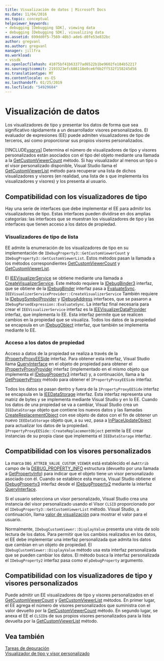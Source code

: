 ```yaml
---
title: Visualización de datos | Microsoft Docs
ms.date: 11/04/2016
ms.topic: conceptual
helpviewer_keywords:
- debugging [Debugging SDK], viewing data
- debugging [Debugging SDK], visualizing data
ms.assetid: 699dd0f5-7569-40b3-ade6-d0fe53e832bc
author: gregvanl
ms.author: gregvanl
manager: jillfra
ms.workload:
- vssdk
ms.openlocfilehash: 41075bf41b63377ad6522b1be9602fe184b52217
ms.sourcegitcommit: 2193323efc608118e0ce6f6b2ff532f158245d56
ms.translationtype: MT
ms.contentlocale: es-ES
ms.lasthandoff: 01/25/2019
ms.locfileid: "54929684"
---
```

# <a name="visualizing-and-viewing-data"></a>Visualización de datos
Los visualizadores de tipo y presentar los datos de forma que sea significativo rápidamente a un desarrollador visores personalizados. El evaluador de expresiones (EE) puede admiten visualizadores de tipo de terceros, así como proporcionar sus propios visores personalizados.  
  
 [!INCLUDE[vsprvs](../../code-quality/includes/vsprvs_md.md)] Determina el número de visualizadores de tipo y visores personalizados están asociados con el tipo del objeto mediante una llamada a la [GetCustomViewerCount](../../extensibility/debugger/reference/idebugproperty3-getcustomviewercount.md) método. Si hay visualizador al menos un tipo o el visor personalizado disponible, Visual Studio llama el [GetCustomViewerList](../../extensibility/debugger/reference/idebugproperty3-getcustomviewerlist.md) método para recuperar una lista de dichos visualizadores y visores (en realidad, una lista de s que implementa los visualizadores y visores) y los presenta al usuario.  
  
## <a name="supporting-type-visualizers"></a>Compatibilidad con los visualizadores de tipo  
 Hay una serie de interfaces que debe implementar el EE para admitir los visualizadores de tipo. Estas interfaces pueden dividirse en dos amplias categorías: las interfaces que se muestran los visualizadores de tipo y las interfaces que tienen acceso a los datos de propiedad.  
  
### <a name="listing-type-visualizers"></a>Visualizadores de tipo de lista  
 EE admite la enumeración de los visualizadores de tipo en su implementación de `IDebugProperty3::GetCustomViewerCount` y `IDebugProperty3::GetCustomViewerList`. Estos métodos pasan la llamada a los métodos correspondientes [GetCustomViewerCount](../../extensibility/debugger/reference/ieevisualizerservice-getcustomviewercount.md) y [GetCustomViewerList](../../extensibility/debugger/reference/ieevisualizerservice-getcustomviewerlist.md).  
  
 El [IEEVisualizerService](../../extensibility/debugger/reference/ieevisualizerservice.md) se obtiene mediante una llamada a [CreateVisualizerService](../../extensibility/debugger/reference/ieevisualizerserviceprovider-createvisualizerservice.md). Este método requiere la [IDebugBinder3](../../extensibility/debugger/reference/idebugbinder3.md) interfaz, que se obtiene de la [IDebugBinder](../../extensibility/debugger/reference/idebugbinder.md) interfaz pasa a [EvaluateSync](../../extensibility/debugger/reference/idebugparsedexpression-evaluatesync.md). `IEEVisualizerServiceProvider::CreateVisualizerService` También requiere la [IDebugSymbolProvider](../../extensibility/debugger/reference/idebugsymbolprovider.md) y [IDebugAddress](../../extensibility/debugger/reference/idebugaddress.md) interfaces, que se pasaron a `IDebugParsedExpression::EvaluateSync`. La interfaz final necesaria para crear el `IEEVisualizerService` interfaz es la [IEEVisualizerDataProvider](../../extensibility/debugger/reference/ieevisualizerdataprovider.md) interfaz, que implementa lo EE. Esta interfaz permite que se realicen cambios en la propiedad que se visualiza. Todos los datos de la propiedad se encapsula en un [IDebugObject](../../extensibility/debugger/reference/idebugobject.md) interfaz, que también se implementa mediante lo EE.  
  
### <a name="accessing-property-data"></a>Acceso a los datos de propiedad  
 Acceso a datos de la propiedad se realiza a través de la [IPropertyProxyEESide](../../extensibility/debugger/reference/ipropertyproxyeeside.md) interfaz. Para obtener esta interfaz, Visual Studio llama [QueryInterface](/cpp/atl/queryinterface) en el objeto de propiedad para obtener el [IPropertyProxyProvider](../../extensibility/debugger/reference/ipropertyproxyprovider.md) interfaz (implementado en el mismo objeto que implementa el [ IDebugProperty3](../../extensibility/debugger/reference/idebugproperty3.md) interfaz) y, a continuación, llama a la [GetPropertyProxy](../../extensibility/debugger/reference/ipropertyproxyprovider-getpropertyproxy.md) método para obtener el `IPropertyProxyEESide` interfaz.  
  
 Todos los datos se pasan dentro y fuera de la `IPropertyProxyEESide` interfaz se encapsula en la [IEEDataStorage](../../extensibility/debugger/reference/ieedatastorage.md) interfaz. Esta interfaz representa una matriz de bytes y se implementa mediante Visual Studio y en lo EE. Cuando los datos de una propiedad se va a cambiar, Visual Studio crea un `IEEDataStorage` objeto que contiene los nuevos datos y las llamadas [CreateReplacementObject](../../extensibility/debugger/reference/ipropertyproxyeeside-createreplacementobject.md) con ese objeto de datos con el fin de obtener un nuevo `IEEDataStorage` objeto que, a su vez, pasa a [InPlaceUpdateObject](../../extensibility/debugger/reference/ipropertyproxyeeside-inplaceupdateobject.md) para actualizar los datos de la propiedad. `IPropertyProxyEESide::CreateReplacementObject` permite la EE crear instancias de su propia clase que implementa el `IEEDataStorage` interfaz.  
  
## <a name="supporting-custom-viewers"></a>Compatibilidad con los visores personalizados  
 La marca `DBG_ATTRIB_VALUE_CUSTOM_VIEWER` está establecido el `dwAttrib` campo de la [DEBUG_PROPERTY_INFO](../../extensibility/debugger/reference/debug-property-info.md) estructura (devuelto por una llamada a [GetPropertyInfo](../../extensibility/debugger/reference/idebugproperty2-getpropertyinfo.md)) para indicar que el objeto tiene un visor personalizado asociado con él. Cuando se establece esta marca, Visual Studio obtiene el [IDebugProperty3](../../extensibility/debugger/reference/idebugproperty3.md) interfaz desde el [IDebugProperty2](../../extensibility/debugger/reference/idebugproperty2.md) mediante la interfaz [QueryInterface](/cpp/atl/queryinterface).  
  
 Si el usuario selecciona un visor personalizado, Visual Studio crea una instancia del visor personalizado usando el Visor `CLSID` proporcionado por el `IDebugProperty3::GetCustomViewerList` método. Visual Studio, a continuación, llama [valor de visualización](../../extensibility/debugger/reference/idebugcustomviewer-displayvalue.md) para mostrar el valor para el usuario.  
  
 Normalmente, `IDebugCustomViewer::DisplayValue` presenta una vista de solo lectura de los datos. Para permitir que los cambios realizados en los datos, el EE debe implementar una interfaz personalizada que admita los datos que cambian en un objeto de propiedad. El `IDebugCustomViewer::DisplayValue` método usa esta interfaz personalizada que se pueden cambiar los datos. El método busca la interfaz personalizada el `IDebugProperty2` interfaz pasa como el `pDebugProperty` argumento.  
  
## <a name="supporting-both-type-visualizers-and-custom-viewers"></a>Compatibilidad con los visualizadores de tipo y visores personalizados  
 Puede admitir un EE visualizadores de tipo y visores personalizados en el [GetCustomViewerCount](../../extensibility/debugger/reference/idebugproperty3-getcustomviewercount.md) y [GetCustomViewerList](../../extensibility/debugger/reference/idebugproperty3-getcustomviewerlist.md) métodos. En primer lugar, el EE agrega el número de visores personalizados que suministra con el valor devuelto por la [GetCustomViewerCount](../../extensibility/debugger/reference/ieevisualizerservice-getcustomviewercount.md) método. En segundo lugar, se anexa el EE el `CLSID`s de sus propios visores personalizados para la lista devuelta por la [GetCustomViewerList](../../extensibility/debugger/reference/ieevisualizerservice-getcustomviewerlist.md) método.  
  
## <a name="see-also"></a>Vea también  
 [Tareas de depuración](../../extensibility/debugger/debugging-tasks.md)   
 [Visualizador de tipo y visor personalizado](../../extensibility/debugger/type-visualizer-and-custom-viewer.md)